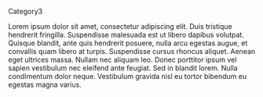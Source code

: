 Category3

Lorem ipsum dolor sit amet, consectetur adipiscing elit. Duis tristique hendrerit fringilla. Suspendisse malesuada est ut libero dapibus volutpat. Quisque blandit, ante quis hendrerit posuere, nulla arcu egestas augue, et convallis quam libero at turpis. Suspendisse cursus rhoncus aliquet. Aenean eget ultrices massa. Nullam nec aliquam leo. Donec porttitor ipsum vel sapien vestibulum nec eleifend ante feugiat. Sed in blandit lorem. Nulla condimentum dolor neque. Vestibulum gravida nisl eu tortor bibendum eu egestas magna varius.